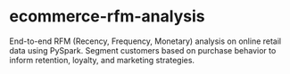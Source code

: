 # ecommerce-rfm-analysis
End-to-end RFM (Recency, Frequency, Monetary) analysis on online retail data using PySpark. Segment customers based on purchase behavior to inform retention, loyalty, and marketing strategies.

